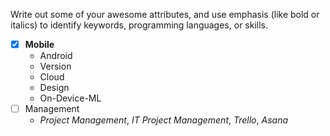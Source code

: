 Write out some of your awesome attributes, and use emphasis (like bold or italics) to identify keywords, programming languages, or skills. 

- [x] **Mobile**
   * Android
   * Version
   * Cloud
   * Design
   * On-Device-ML
- [ ] Management
   * _Project Management_, _IT Project Management_, _Trello_, _Asana_
